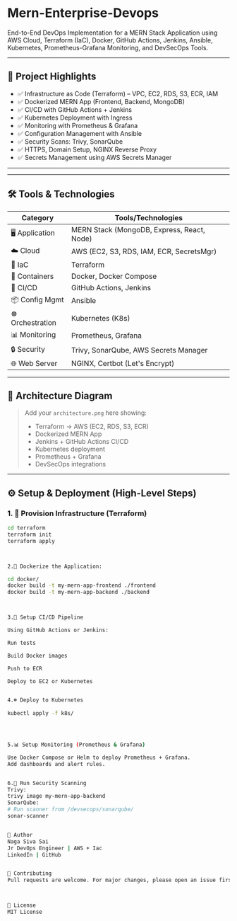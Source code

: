 # Mern-Enterprise-Devops
End-to-End DevOps Implementation for a MERN Stack Application using AWS Cloud, Terraform (IaC), Docker, GitHub Actions, Jenkins, Ansible, Kubernetes, Prometheus-Grafana Monitoring, and DevSecOps Tools.


---

## 📌 Project Highlights

- ✅ Infrastructure as Code (Terraform) – VPC, EC2, RDS, S3, ECR, IAM
- ✅ Dockerized MERN App (Frontend, Backend, MongoDB)
- ✅ CI/CD with GitHub Actions + Jenkins
- ✅ Kubernetes Deployment with Ingress
- ✅ Monitoring with Prometheus & Grafana
- ✅ Configuration Management with Ansible
- ✅ Security Scans: Trivy, SonarQube
- ✅ HTTPS, Domain Setup, NGINX Reverse Proxy
- ✅ Secrets Management using AWS Secrets Manager

---




---

## 🛠️ Tools & Technologies

| Category          | Tools/Technologies                          |
|------------------|---------------------------------------------|
| 🖥️ Application     | MERN Stack (MongoDB, Express, React, Node)  |
| ☁️ Cloud          | AWS (EC2, S3, RDS, IAM, ECR, SecretsMgr)   |
| 🧱 IaC            | Terraform                                   |
| 🐳 Containers     | Docker, Docker Compose                      |
| 🚀 CI/CD         | GitHub Actions, Jenkins                     |
| 📦 Config Mgmt    | Ansible                                     |
| ☸️ Orchestration  | Kubernetes (K8s)                             |
| 📊 Monitoring     | Prometheus, Grafana                         |
| 🔒 Security       | Trivy, SonarQube, AWS Secrets Manager       |
| 🌐 Web Server     | NGINX, Certbot (Let's Encrypt)              |

---

## 📐 Architecture Diagram

> Add your `architecture.png` here showing:
> - Terraform → AWS (EC2, RDS, S3, ECR)
> - Dockerized MERN App
> - Jenkins + GitHub Actions CI/CD
> - Kubernetes deployment
> - Prometheus + Grafana
> - DevSecOps integrations

---

## ⚙️ Setup & Deployment (High-Level Steps)

### 1. 🧱 Provision Infrastructure (Terraform)
```bash
cd terraform
terraform init
terraform apply



2.🐳 Dockerize the Application:

cd docker/
docker build -t my-mern-app-frontend ./frontend
docker build -t my-mern-app-backend ./backend



3.🚀 Setup CI/CD Pipeline

Using GitHub Actions or Jenkins:

Run tests

Build Docker images

Push to ECR

Deploy to EC2 or Kubernetes


4.☸️ Deploy to Kubernetes
   
kubectl apply -f k8s/




5.📊 Setup Monitoring (Prometheus & Grafana)

Use Docker Compose or Helm to deploy Prometheus + Grafana.
Add dashboards and alert rules.


6.🔐 Run Security Scanning
Trivy:
trivy image my-mern-app-backend
SonarQube:
# Run scanner from /devsecops/sonarqube/
sonar-scanner


🧠 Author
Naga Siva Sai 
Jr DevOps Engineer | AWS + Iac 
LinkedIn | GitHub


🤝 Contributing
Pull requests are welcome. For major changes, please open an issue first to discuss what you would like to change.



📄 License
MIT License






